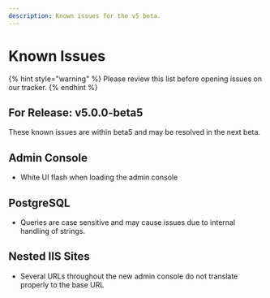 ```yaml
---
description: Known issues for the v5 beta.
---
```


# Known Issues

{% hint style="warning" %}
Please review this list before opening issues on our tracker.
{% endhint %}

## For Release: v5.0.0-beta5

These known issues are within beta5 and may be resolved in the next beta.&#x20;

## Admin Console

* White UI flash when loading the admin console

## PostgreSQL

* Queries are case sensitive and may cause issues due to internal handling of strings.&#x20;

## Nested IIS Sites

* Several URLs throughout the new admin console do not translate properly to the base URL

